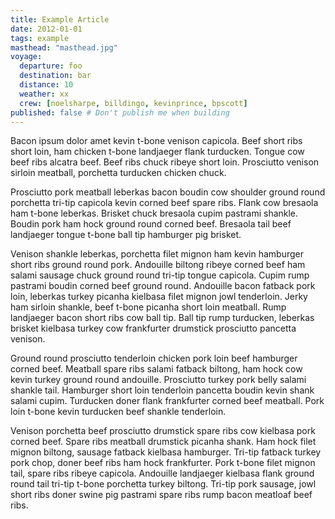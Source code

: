 ```yaml
---
title: Example Article
date: 2012-01-01
tags: example
masthead: "masthead.jpg"
voyage:
  departure: foo
  destination: bar
  distance: 10
  weather: xx
  crew: [noelsharpe, billdingo, kevinprince, bpscott]
published: false # Don't publish me when building
---
```


Bacon ipsum dolor amet kevin t-bone venison capicola. Beef short ribs short loin, ham chicken t-bone landjaeger flank turducken. Tongue cow beef ribs alcatra beef. Beef ribs chuck ribeye short loin. Prosciutto venison sirloin meatball, porchetta turducken chicken chuck.

Prosciutto pork meatball leberkas bacon boudin cow shoulder ground round porchetta tri-tip capicola kevin corned beef spare ribs. Flank cow bresaola ham t-bone leberkas. Brisket chuck bresaola cupim pastrami shankle. Boudin pork ham hock ground round corned beef. Bresaola tail beef landjaeger tongue t-bone ball tip hamburger pig brisket.

Venison shankle leberkas, porchetta filet mignon ham kevin hamburger short ribs ground round pork. Andouille biltong ribeye corned beef ham salami sausage chuck ground round tri-tip tongue capicola. Cupim rump pastrami boudin corned beef ground round. Andouille bacon fatback pork loin, leberkas turkey picanha kielbasa filet mignon jowl tenderloin. Jerky ham sirloin shankle, beef t-bone picanha short loin meatball. Rump landjaeger bacon short ribs cow ball tip. Ball tip rump turducken, leberkas brisket kielbasa turkey cow frankfurter drumstick prosciutto pancetta venison.

Ground round prosciutto tenderloin chicken pork loin beef hamburger corned beef. Meatball spare ribs salami fatback biltong, ham hock cow kevin turkey ground round andouille. Prosciutto turkey pork belly salami shankle tail. Hamburger short loin tenderloin pancetta boudin kevin shank salami cupim. Turducken doner flank frankfurter corned beef meatball. Pork loin t-bone kevin turducken beef shankle tenderloin.

Venison porchetta beef prosciutto drumstick spare ribs cow kielbasa pork corned beef. Spare ribs meatball drumstick picanha shank. Ham hock filet mignon biltong, sausage fatback kielbasa hamburger. Tri-tip fatback turkey pork chop, doner beef ribs ham hock frankfurter. Pork t-bone filet mignon tail, spare ribs ribeye capicola. Andouille landjaeger kielbasa flank ground round tail tri-tip t-bone porchetta turkey biltong. Tri-tip pork sausage, jowl short ribs doner swine pig pastrami spare ribs rump bacon meatloaf beef ribs.
